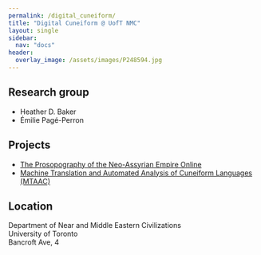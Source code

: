 ```yaml
---
permalink: /digital_cuneiform/
title: "Digital Cuneiform @ UofT NMC"
layout: single
sidebar:
  nav: "docs"
header:
  overlay_image: /assets/images/P248594.jpg
---
```



## Research group
- Heather D. Baker  
- Émilie Pagé-Perron  


## Projects
- [The Prosopography of the Neo-Assyrian Empire Online](http://individual.utoronto.ca/HDBaker/pnaupdates.html)  
- [Machine Translation and Automated Analysis of Cuneiform Languages (MTAAC)](https://cdli-gh.github.io/mtaac/)  

## Location
Department of Near and Middle Eastern Civilizations  
University of Toronto  
Bancroft Ave, 4  

